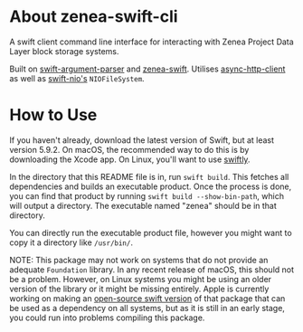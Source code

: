 # About zenea-swift-cli

A swift client command line interface for interacting with Zenea Project Data Layer block storage systems.

Built on [swift-argument-parser](https://github.com/apple/swift-argument-parser) and [zenea-swift](https://github.com/glasfisch3000/zenea-swift).
Utilises [async-http-client](https://github.com/swift-server/async-http-client) as well as [swift-nio's](https://github.com/apple/swift-nio) `NIOFileSystem`.

# How to Use

If you haven't already, download the latest version of Swift, but at least version 5.9.2. On macOS, the recommended way to do this is by downloading the Xcode app. On Linux, you'll want to use [swiftly](https://github.com/swift-server/swiftly).

In the directory that this README file is in, run `swift build`. This fetches all dependencies and builds an executable product.
Once the process is done, you can find that product by running `swift build --show-bin-path`, which will output a directory. The executable named "zenea" should be in that directory.

You can directly run the executable product file, however you might want to copy it a directory like `/usr/bin/`.

NOTE: This package may not work on systems that do not provide an adequate `Foundation` library. In any recent release of macOS, this should not be a problem. However, on Linux systems you might be using an older version of the library or it might be missing entirely. Apple is currently working on making an [open-source swift version](https://github.com/apple/swift-foundation) of that package that can be used as a dependency on all systems, but as it is still in an early stage, you could run into problems compiling this package.
